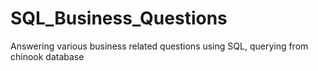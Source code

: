 # SQL_Business_Questions
Answering various business related questions using SQL, querying from chinook database
